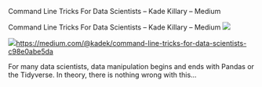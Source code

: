 Command Line Tricks For Data Scientists – Kade Killary – Medium

Command Line Tricks For Data Scientists – Kade Killary – Medium
![](../_resources/791d29323d7cc5caab0927d219ee0eda.png)

![](../_resources/a59c6579e2ce83f917bf56063cfff56c.png)https://medium.com/@kadek/command-line-tricks-for-data-scientists-c98e0abe5da

For many data scientists, data manipulation begins and ends with Pandas or the Tidyverse. In theory, there is nothing wrong with this…